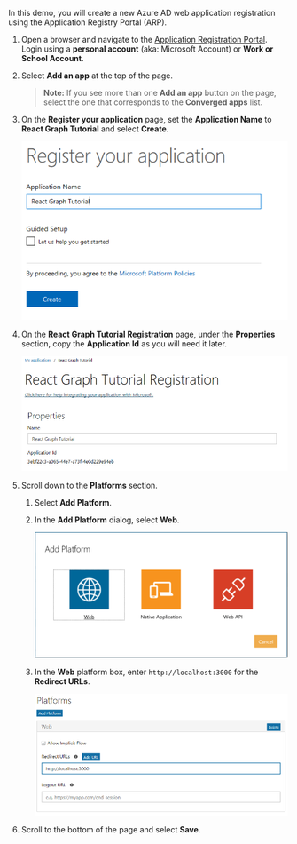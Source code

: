 <!-- markdownlint-disable MD002 MD041 -->

In this demo, you will create a new Azure AD web application registration using the Application Registry Portal (ARP).

1. Open a browser and navigate to the [Application Registration Portal](https://apps.dev.microsoft.com). Login using a **personal account** (aka: Microsoft Account) or **Work or School Account**.

1. Select **Add an app** at the top of the page.

    > **Note:** If you see more than one **Add an app** button on the page, select the one that corresponds to the **Converged apps** list.

1. On the **Register your application** page, set the **Application Name** to **React Graph Tutorial** and select **Create**.

    ![Screenshot of creating a new app in the App Registration Portal website](./images/arp-create-app-01.png)

1. On the **React Graph Tutorial Registration** page, under the **Properties** section, copy the **Application Id** as you will need it later.

    ![Screenshot of newly created application's ID](./images/arp-create-app-02.png)

1. Scroll down to the **Platforms** section.

    1. Select **Add Platform**.
    1. In the **Add Platform** dialog, select **Web**.

        ![Screenshot creating a platform for the app](./images/arp-create-app-03.png)

    1. In the **Web** platform box, enter `http://localhost:3000` for the **Redirect URLs**.

        ![Screenshot of the newly added Web platform for the application](./images/arp-create-app-04.png)

1. Scroll to the bottom of the page and select **Save**.
